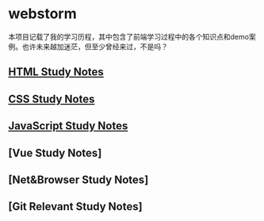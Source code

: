 # webstorm

本项目记载了我的学习历程，其中包含了前端学习过程中的各个知识点和demo案例。也许未来越加迷茫，但至少曾经来过，不是吗？

## [HTML Study Notes](./HTML-study/readme.md)

## [CSS Study Notes](./CSS-study)

## [JavaScript Study Notes]()

## [Vue Study Notes]

## [Net&Browser Study Notes]

## [Git Relevant Study Notes]

